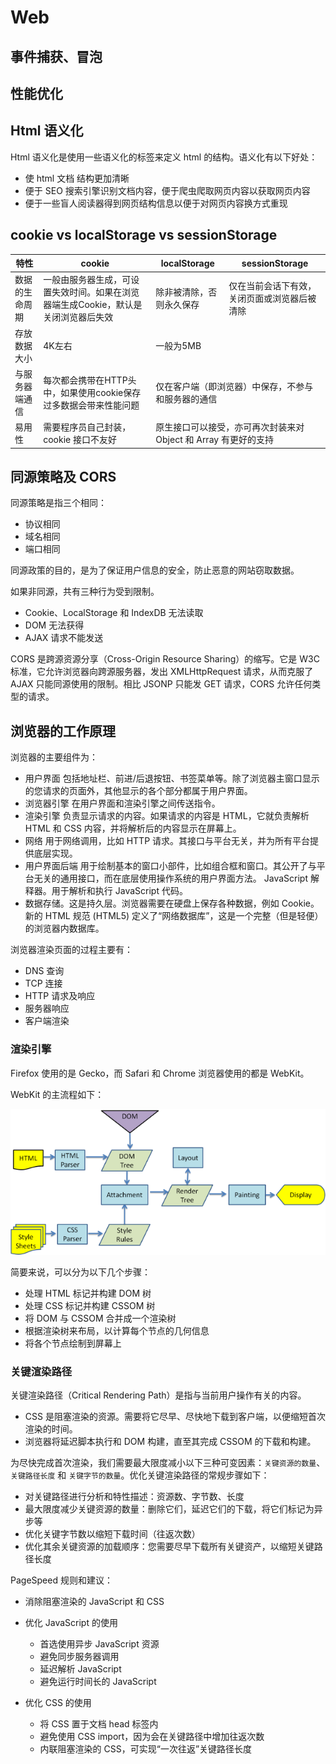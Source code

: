 # Web

## 事件捕获、冒泡

## 性能优化

## Html 语义化

Html 语义化是使用一些语义化的标签来定义 html 的结构。语义化有以下好处：

- 使 html 文档 结构更加清晰
- 便于 SEO 搜索引擎识别文档内容，便于爬虫爬取网页内容以获取网页内容
- 便于一些盲人阅读器得到网页结构信息以便于对网页内容换方式重现

## cookie vs localStorage vs sessionStorage

<table>
  <thead>
    <tr>
      <th>特性</th>
      <th>cookie</th>
      <th>localStorage</th>
      <th>sessionStorage</th>
    </tr>
  </thead>
  <tbody>
    <tr>
      <td>数据的生命周期</td>
      <td>一般由服务器生成，可设置失效时间。如果在浏览器端生成Cookie，默认是关闭浏览器后失效</td>
      <td>除非被清除，否则永久保存</td>
      <td>仅在当前会话下有效，关闭页面或浏览器后被清除</td>
    </tr>
    <tr>
      <td>存放数据大小</td>
      <td>4K左右</td>
      <td colspan="2">一般为5MB</td>
    </tr>
    <tr>
      <td>与服务器端通信</td>
      <td>每次都会携带在HTTP头中，如果使用cookie保存过多数据会带来性能问题</td>
      <td colspan="2">仅在客户端（即浏览器）中保存，不参与和服务器的通信</td>
    </tr>
    <tr>
      <td>易用性</td>
      <td>需要程序员自己封装，cookie 接口不友好</td>
      <td colspan="2">原生接口可以接受，亦可再次封装来对 Object 和 Array 有更好的支持</td>
    </tr>
  </tbody>
</table>

## 同源策略及 CORS

同源策略是指三个相同：

- 协议相同
- 域名相同
- 端口相同

同源政策的目的，是为了保证用户信息的安全，防止恶意的网站窃取数据。

如果非同源，共有三种行为受到限制。

- Cookie、LocalStorage 和 IndexDB 无法读取
- DOM 无法获得
- AJAX 请求不能发送

CORS 是跨源资源分享（Cross-Origin Resource Sharing）的缩写。它是 W3C 标准，它允许浏览器向跨源服务器，发出 XMLHttpRequest 请求，从而克服了 AJAX 只能同源使用的限制。相比 JSONP 只能发 GET 请求，CORS 允许任何类型的请求。

## 浏览器的工作原理

浏览器的主要组件为：

- 用户界面 包括地址栏、前进/后退按钮、书签菜单等。除了浏览器主窗口显示的您请求的页面外，其他显示的各个部分都属于用户界面。
- 浏览器引擎 在用户界面和渲染引擎之间传送指令。
- 渲染引擎 负责显示请求的内容。如果请求的内容是 HTML，它就负责解析 HTML 和 CSS 内容，并将解析后的内容显示在屏幕上。
- 网络 用于网络调用，比如 HTTP 请求。其接口与平台无关，并为所有平台提供底层实现。
- 用户界面后端 用于绘制基本的窗口小部件，比如组合框和窗口。其公开了与平台无关的通用接口，而在底层使用操作系统的用户界面方法。
JavaScript 解释器。用于解析和执行 JavaScript 代码。
- 数据存储。这是持久层。浏览器需要在硬盘上保存各种数据，例如 Cookie。新的 HTML 规范 (HTML5) 定义了“网络数据库”，这是一个完整（但是轻便）的浏览器内数据库。

浏览器渲染页面的过程主要有：

- DNS 查询
- TCP 连接
- HTTP 请求及响应
- 服务器响应
- 客户端渲染

### 渲染引擎

Firefox 使用的是 Gecko，而 Safari 和 Chrome 浏览器使用的都是 WebKit。

WebKit 的主流程如下：

![webkitflow](./webkitflow.png)

简要来说，可以分为以下几个步骤：

- 处理 HTML 标记并构建 DOM 树
- 处理 CSS 标记并构建 CSSOM 树
- 将 DOM 与 CSSOM 合并成一个渲染树
- 根据渲染树来布局，以计算每个节点的几何信息
- 将各个节点绘制到屏幕上

### 关键渲染路径

关键渲染路径（Critical Rendering Path）是指与当前用户操作有关的内容。

- CSS 是阻塞渲染的资源。需要将它尽早、尽快地下载到客户端，以便缩短首次渲染的时间。
- 浏览器将延迟脚本执行和 DOM 构建，直至其完成 CSSOM 的下载和构建。

为尽快完成首次渲染，我们需要最大限度减小以下三种可变因素：`关键资源的数量`、`关键路径长度` 和 `关键字节的数量`。优化关键渲染路径的常规步骤如下：

- 对关键路径进行分析和特性描述：资源数、字节数、长度
- 最大限度减少关键资源的数量：删除它们，延迟它们的下载，将它们标记为异步等
- 优化关键字节数以缩短下载时间（往返次数）
- 优化其余关键资源的加载顺序：您需要尽早下载所有关键资产，以缩短关键路径长度

PageSpeed 规则和建议：

- 消除阻塞渲染的 JavaScript 和 CSS
- 优化 JavaScript 的使用

  - 首选使用异步 JavaScript 资源
  - 避免同步服务器调用
  - 延迟解析 JavaScript
  - 避免运行时间长的 JavaScript

- 优化 CSS 的使用

  - 将 CSS 置于文档 head 标签内
  - 避免使用 CSS import，因为会在关键路径中增加往返次数
  - 内联阻塞渲染的 CSS，可实现“一次往返”关键路径长度
